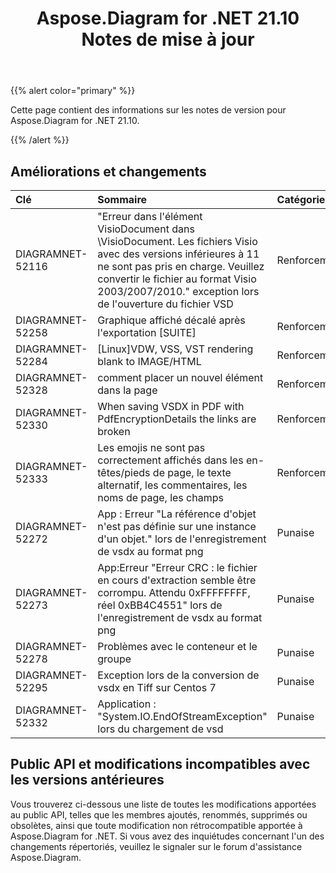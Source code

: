 ﻿---
title: Aspose.Diagram for .NET 21.10 Notes de mise à jour
type: docs
weight: 3
url: /fr/net/aspose-diagram-for-net-21-10-release-notes/
---
{{% alert color="primary" %}} 

Cette page contient des informations sur les notes de version pour Aspose.Diagram for .NET 21.10.

{{% /alert %}} 
## **Améliorations et changements**

|**Clé**|**Sommaire**|**Catégorie**|
|:- |:- |:- |
|DIAGRAMNET-52116|"Erreur dans l'élément VisioDocument dans \VisioDocument. Les fichiers Visio avec des versions inférieures à 11 ne sont pas pris en charge. Veuillez convertir le fichier au format Visio 2003/2007/2010." exception lors de l'ouverture du fichier VSD|Renforcement|
|DIAGRAMNET-52258|Graphique affiché décalé après l'exportation [SUITE]|Renforcement|
|DIAGRAMNET-52284|[Linux]VDW, VSS, VST rendering blank to IMAGE/HTML|Renforcement|
|DIAGRAMNET-52328|comment placer un nouvel élément dans la page|Renforcement|
|DIAGRAMNET-52330|When saving VSDX in PDF with PdfEncryptionDetails the links are broken|Renforcement|
|DIAGRAMNET-52333|Les emojis ne sont pas correctement affichés dans les en-têtes/pieds de page, le texte alternatif, les commentaires, les noms de page, les champs|Renforcement|
|DIAGRAMNET-52272|App : Erreur "La référence d'objet n'est pas définie sur une instance d'un objet." lors de l'enregistrement de vsdx au format png|Punaise|
|DIAGRAMNET-52273|App:Erreur "Erreur CRC : le fichier en cours d'extraction semble être corrompu. Attendu 0xFFFFFFFF, réel 0xBB4C4551" lors de l'enregistrement de vsdx au format png|Punaise|
|DIAGRAMNET-52278|Problèmes avec le conteneur et le groupe|Punaise|
|DIAGRAMNET-52295|Exception lors de la conversion de vsdx en Tiff sur Centos 7|Punaise|
|DIAGRAMNET-52332|Application : "System.IO.EndOfStreamException" lors du chargement de vsd|Punaise|


## **Public API et modifications incompatibles avec les versions antérieures**
Vous trouverez ci-dessous une liste de toutes les modifications apportées au public API, telles que les membres ajoutés, renommés, supprimés ou obsolètes, ainsi que toute modification non rétrocompatible apportée à Aspose.Diagram for .NET. Si vous avez des inquiétudes concernant l'un des changements répertoriés, veuillez le signaler sur le forum d'assistance Aspose.Diagram.





